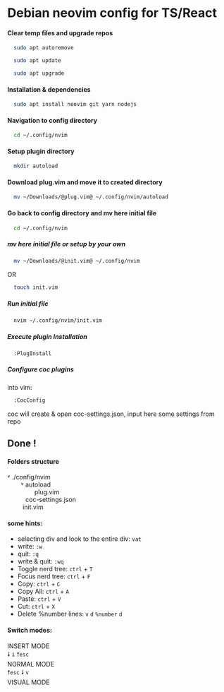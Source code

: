 # Debian neovim config for TS/React
#### Clear temp files and upgrade repos

```bash
  sudo apt autoremove
```

```bash
  sudo apt update
```

```bash
  sudo apt upgrade
```
#### Installation & dependencies

```bash
  sudo apt install neovim git yarn nodejs
```
#### Navigation to config directory 

```bash
  cd ~/.config/nvim 
```
#### Setup plugin directory

```bash
  mkdir autoload 
```
 #### Download plug.vim and move it to created directory
```bash
  mv ~/Downloads/@plug.vim@ ~/.config/nvim/autoload
```
#### Go back to config directory and mv here initial file 

```bash
  cd ~/.config/nvim 
```
##### mv here initial file or setup by your own 

```bash
  mv ~/Downloads/@init.vim@ ~/.config/nvim
```
OR 

```bash
  touch init.vim
```
##### Run initial file

```bash
  nvim ~/.config/nvim/init.vim
```
##### Execute plugin Installation

```bash
  :PlugInstall
```
##### Configure coc plugins
into vim:
```bash
  :CocConfig
```
coc will create & open coc-settings.json, input here some settings from repo

## Done !
#### Folders structure
˅ ./config/nvim <br />
⠀⠀⠀˅ autoload <br />
⠀⠀⠀⠀⠀⠀plug.vim <br />
⠀⠀⠀⠀coc-settings.json <br />
⠀⠀ ⠀init.vim 

#### some hints:
- selecting div and look to the entire div: ```vat```
- write: ```:w```
- quit: ```:q```
- write & quit: ```:wq```
- Toggle nerd tree: ```ctrl``` + ```T```
- Focus nerd tree: ```ctrl``` + ```F```
- Copy: ```ctrl``` + ```C```
- Copy All: ```ctrl``` + ```A```
- Paste: ```ctrl``` + ```V```
- Cut: ```ctrl``` + ```X```
- Delete %number lines: ```v``` ```d``` ```%number``` ```d```



#### Switch modes:
INSERT MODE <br />
 🠗 ```i``` 🠕```esc``` <br />
NORMAL MODE <br />
 🠕```esc```   🠗 ```v``` <br />
VISUAL MODE <br />
